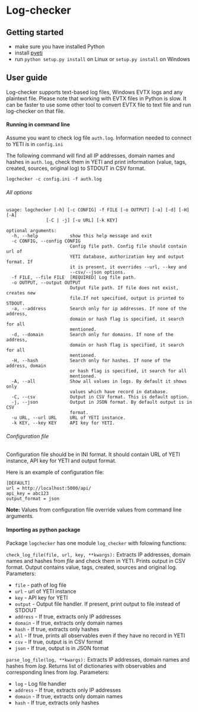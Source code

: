 Log-checker
===========

Getting started
---------------

- make sure you have installed Python
- install [pyeti](https://github.com/yeti-platform/pyeti)
- run `python setup.py install` on Linux or `setup.py install` on Windows

User guide
----------
Log-checker supports text-based log files, Windows EVTX logs and any plaintext file. Please note that working with EVTX files in Python is slow. It can be faster to use some other tool to convert EVTX file to text file and run log-checker on that file.

#### Running in command line

Assume you want to check log file `auth.log`. Information needed to connect to YETI is in `config.ini`

The following command will find all IP addresses, domain names and hashes in `auth.log`, check them in YETI and print information (value, tags, created, sources, original log) to STDOUT in CSV format.


	logchecker -c config.ini -f auth.log
	
###### All options



	usage: logchecker [-h] [-c CONFIG] -f FILE [-o OUTPUT] [-a] [-d] [-H] [-A]
                   [-C | -j] [-u URL] [-k KEY]

	optional arguments:
	  -h, --help            show this help message and exit
	  -c CONFIG, --config CONFIG
							Config file path. Config file should contain url of
							YETI database, authorization key and output format. If
							it is present, it overrides --url, --key and
							--csv/--json options.
	  -f FILE, --file FILE  [REQUIRED] Log file path.
	  -o OUTPUT, --output OUTPUT
							Output file path. If file does not exist, creates new
							file.If not specified, output is printed to STDOUT.
	  -a, --address         Search only for ip addresses. If none of the address,
							domain or hash flag is specified, it search for all
							mentioned.
	  -d, --domain          Search only for domains. If none of the address,
							domain or hash flag is specified, it search for all
							mentioned.
	  -H, --hash            Search only for hashes. If none of the address, domain
							or hash flag is specified, it search for all
							mentioned.
	  -A, --all             Show all values in logs. By default it shows only
							values which have record in database.
	  -C, --csv             Output in CSV format. This is default option.
	  -j, --json            Output in JSON format. By default output is in CSV
							format.
	  -u URL, --url URL     URL of YETI instance.
	  -k KEY, --key KEY     API key for YETI.




###### Configuration file

Configuration file should be in INI format. It should contain URL of YETI instance, API key for YETI and output format. 

Here is an example of configuration file:

	[DEFAULT]
	url = http://localhost:5000/api/
	api_key = abc123
	output_format = json

**Note:** Values from configuration file override values from command line arguments.

#### Importing as python package

Package `logchecker` has one module `log_checker` with folowing functions:

`check_log_file(file, url, key, **kwargs):`
Extracts IP addresses, domain names and hashes from *file* and check them in YETI. Prints output in CSV format. Output contains value, tags, created, sources  and original log.
Parameters:
- `file` \- path of log file
- `url` \- url of YETI instance
- `key` \- API key for YETI
- `output` \- Output file handler. If present, print output to file instead of STDOUT
- `address` \- If true, extracts only IP addresses
- `domain` \- If true, extracts only domain names
- `hash` \- If true, extracts only hashes
- `all` \- If true, prints all observables even if they have no record in YETI
- `csv` \- If true, output is in CSV format
- `json` \- If true, output is in JSON format

`parse_log_file(log, **kwargs):`
Extracts IP addresses, domain names and hashes from *log*. Returns list of dictionaries with observables and corresponding lines from *log*.
Parameters:
- `log` \- Log file handler
- `address` \- If true, extracts only IP addresses
- `domain` \- If true, extracts only domain names
- `hash` \- If true, extracts only hashes
